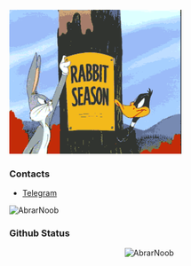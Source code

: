 <img src= "https://raw.githubusercontent.com/AbrarNoob/blah-blah/main/m9Ie58N.gif" height="260" width="310" class="center"> </h2>

### Contacts
-  [Telegram](https://telegram.me/AbrarNoob)

<p align="left"> <img src="https://komarev.com/ghpvc/?username=AbrarNoob&label=Profile%20Viewed&color=red" alt="AbrarNoob" /> </p>


### Github Status
</p>
<p align="center">
<img src="https://github-readme-stats.vercel.app/api?username=AbrarNoob&show_icons=true&locale=en&theme=light"  alt="AbrarNoob" />
</p>
